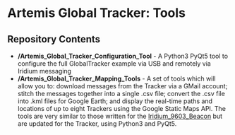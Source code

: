 # Artemis Global Tracker: Tools

## Repository Contents
- **/Artemis_Global_Tracker_Configuration_Tool** - A Python3 PyQt5 tool to configure the full GlobalTracker example via USB and remotely via Iridium messaging
- **/Artemis_Global_Tracker_Mapping_Tools** - A set of tools which will allow you to: download messages from the Tracker via a GMail account; stitch the messages together into a single .csv file;
convert the .csv file into .kml files for Google Earth; and display the real-time paths and locations of up to eight Trackers using the Google Static Maps API. The tools are very similar to those written
for the [Iridium_9603_Beacon](https://github.com/PaulZC/Iridium_9603_Beacon/blob/master/RockBLOCK.md#tracking-your-beacon-with-an-internet-connection) but are updated for the Tracker,
using Python3 and PyQt5.
